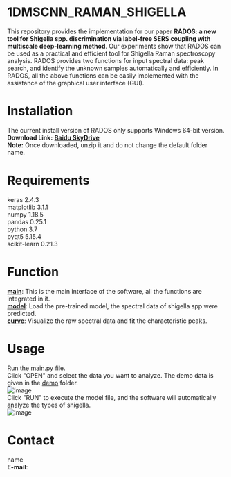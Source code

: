 # **1DMSCNN_RAMAN_SHIGELLA**
This repository provides the implementation for our paper **RADOS: a new tool for Shigella spp. discrimination via label-free SERS coupling with multiscale deep-learning method**. Our experiments show that RADOS can be used as a practical and efficient tool for Shigella Raman spectroscopy analysis. RADOS provides two functions for input spectral data: peak search, and identify the unknown samples automatically and efficiently. In RADOS, all the above functions can be easily implemented with the assistance of the graphical user interface (GUI).
# **Installation**
The current install version of RADOS only supports Windows 64-bit version.  
**Download Link:** [**Baidu SkyDrive**](https://pan.baidu.com/s/10gI09jCN2L5xXC-Xzdp-Ug?pwd=l04q)  
**Note:** Once downloaded, unzip it and do not change the default folder name.  
# **Requirements**  
keras 2.4.3  
matplotlib 3.1.1  
numpy 1.18.5  
pandas 0.25.1  
python 3.7  
pyqt5 5.15.4  
scikit-learn 0.21.3  
# **Function**  
[**main**](https://github.com/4forfull/1DMSCNN_RAMAN_SHIGELLA/blob/main/main.py): This is the main interface of the software, all the functions are integrated in it.  
[**model**](https://github.com/4forfull/1DMSCNN_RAMAN_SHIGELLA/blob/main/model.py): Load the pre-trained model, the spectral data of shigella spp were predicted.  
[**curve**](https://github.com/4forfull/1DMSCNN_RAMAN_SHIGELLA/blob/main/curve.py): Visualize the raw spectral data and fit the characteristic peaks.  
# **Usage**  
Run the [main.py](https://github.com/4forfull/1DMSCNN_RAMAN_SHIGELLA/blob/main/main.py) file.  
Click "OPEN" and select the data you want to analyze. The demo data is given in the [demo](https://github.com/4forfull/1DMSCNN_RAMAN_SHIGELLA/tree/main/demo) folder.  
![image](https://github.com/4forfull/1DMSCNN_RAMAN_SHIGELLA/blob/main/Figure/read_file%26curve.png)  
Click "RUN" to execute the model file, and the software will automatically analyze the types of shigella.  
![image](https://github.com/4forfull/1DMSCNN_RAMAN_SHIGELLA/blob/main/Figure/model_predict.png)  
# **Contact**  
name  
**E-mail**: 





